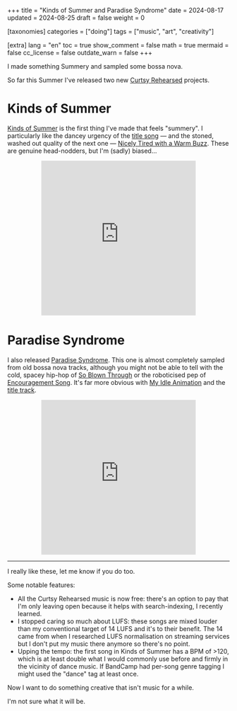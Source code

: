 +++
title = "Kinds of Summer and Paradise Syndrome"
date = 2024-08-17
updated = 2024-08-25
draft = false
weight = 0

[taxonomies]
categories = ["doing"]
tags = ["music", "art", "creativity"]

[extra]
lang = "en"
toc = true
show_comment = false
math = true
mermaid = false
cc_license = false
outdate_warn = false
+++

I made something Summery and sampled some bossa nova.

<!-- more -->

So far this Summer I've released two new
[Curtsy Rehearsed](https://curtsyrehearsed.bandcamp.com/) 
projects.

# Kinds of Summer

[Kinds of Summer](https://curtsyrehearsed.bandcamp.com/album/kinds-of-summer)
is the first thing I've made that feels "summery".
I particularly like the dancey urgency of the [title song](https://curtsyrehearsed.bandcamp.com/track/kinds-of-summer) — and the
stoned, washed out quality of the next one — [Nicely Tired with a Warm Buzz](https://curtsyrehearsed.bandcamp.com/track/nicely-tired-with-a-warm-buzz).
These are genuine head-nodders, but I'm (sadly) biased...

<div style="text-align: center;">
    <iframe style="border: 0; width: 350px; height: 350px;" src="https://bandcamp.com/EmbeddedPlayer/album=256855015/size=large/bgcol=ffffff/linkcol=0687f5/minimal=true/transparent=true/" seamless><a href="https://curtsyrehearsed.bandcamp.com/album/kinds-of-summer">Kinds of Summer by Curtsy Rehearsed</a></iframe>
</div>

# Paradise Syndrome

I also released
[Paradise Syndrome](https://curtsyrehearsed.bandcamp.com/album/paradise-syndrome).
This one is almost completely sampled from old bossa nova tracks, although you might
not be able to tell with the cold, spacey hip-hop of [So Blown Through](https://curtsyrehearsed.bandcamp.com/track/so-blown-through) or the
roboticised pep of [Encouragement Song](https://curtsyrehearsed.bandcamp.com/track/encouragement-song-2).
It's far more obvious with [My Idle Animation](https://curtsyrehearsed.bandcamp.com/track/my-idle-animation-2) and the [title track](https://curtsyrehearsed.bandcamp.com/track/paradise-syndrome-2).

<div style="text-align: center;">
    <iframe style="border: 0; width: 350px; height: 350px;" src="https://bandcamp.com/EmbeddedPlayer/album=2684245421/size=large/bgcol=ffffff/linkcol=0687f5/minimal=true/transparent=true/" seamless><a href="https://curtsyrehearsed.bandcamp.com/album/paradise-syndrome">Paradise Syndrome by Curtsy Rehearsed</a></iframe>
</div>

---

I really like these, let me know if you do too.

Some notable features:

- All the Curtsy Rehearsed music is now free: there's an option to pay that I'm only leaving open because it helps with search-indexing, I recently learned.
- I stopped caring so much about LUFS: these songs are mixed louder than my conventional target of 14 LUFS and it's to their benefit. The 14 came from when I researched LUFS normalisation on streaming services but I don't put my music there anymore so there's no point.
- Upping the tempo: the first song in Kinds of Summer has a BPM of >120, which is at least double what I would commonly use before and firmly in the vicinity of dance music.
If BandCamp had per-song genre tagging I might used the "dance" tag at least once.

Now I want to do something creative that isn't music for a while.

I'm not sure what it will be.
